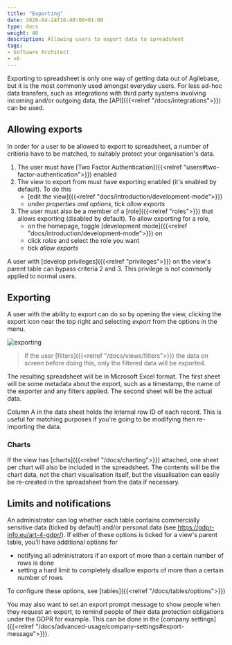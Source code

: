 ```yaml
---
title: "Exporting"
date: 2020-04-24T16:40:00+01:00
type: docs
weight: 40
description: Allowing users to export data to spreadsheet
tags:
- Software Architect
- v6
---
```

Exporting to spreadsheet is only one way of getting data out of Agilebase, but it is the most commonly used amongst everyday users. For less ad-hoc data transfers, such as integrations with third party systems involving incoming and/or outgoing data, the [API]({{<relref "/docs/integrations">}}) can be used.

## Allowing exports
In order for a user to be allowed to export to spreadsheet, a number of critieria have to be matched, to suitably protect your organisation's data.
1. The user must have [Two Factor Authentication]({{<relref "users#two-factor-authentication">}}) enabled
2. The view to export from must have exporting enabled (it's enabled by default). To do this
    - [edit the view]({{<relref "docs/introduction/development-mode">}})
    - under _properties and options_, tick _allow exports_
3. The user must also be a member of a [role]({{<relref "roles">}}) that allows exporting (disabled by default). To allow exporting for a role,
    - on the homepage, toggle [development mode]({{<relref "docs/introduction/development-mode">}}) on
    - click _roles_ and select the role you want
    - tick _allow exports_

A user with [develop privileges]({{<relref "privileges">}}) on the view's parent table can bypass criteria 2 and 3. This privilege is not commonly applied to normal users.

## Exporting
A user with the ability to export can do so by opening the view, clicking the export icon near the top right and selecting _export_ from the options in the menu.

![exporting](/export.png)

> If the user [filters]({{<relref "/docs/views/filters">}}) the data on screen before doing this, only the filtered data will be exported.

The resulting spreadsheet will be in Microsoft Excel format. The first sheet will be some metadata about the export, such as a timestamp, the name of the exporter and any filters applied. The second sheet will be the actual data.

Column A in the data sheet holds the internal row ID of each record. This is useful for matching purposes if you're going to be modifying then re-importing the data.

### Charts
If the view has [charts]({{<relref "/docs/charting">}}) attached, one sheet per chart will also be included in the spreadsheet. The contents will be the chart data, not the chart visualisation itself, but the visualisation can easily be re-created in the spreadsheet from the data if necessary.

## Limits and notifications
An administrator can log whether each table contains commercially sensitive data (ticked by default) and/or personal data (see https://gdpr-info.eu/art-4-gdpr/). If either of these options is ticked for a view's parent table, you’ll have additional options for
* notifying all administrators if an export of more than a certain number of rows is done
* setting a hard limit to completely disallow exports of more than a certain number of rows

To configure these options, see [tables]({{<relref "/docs/tables/options">}})

You may also want to set an export prompt message to show people when they request an export, to remind people of their data protection obligations under the GDPR for example. This can be done in the [company settings]({{<relref "/docs/advanced-usage/company-settings#export-message">}}).
